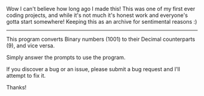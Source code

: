 Wow I can't believe how long ago I made this! This was one of my first ever coding projects, and while it's not much it's honest work and everyone's gotta start somewhere! Keeping this as an archive for sentimental reasons :)

---

This program converts Binary numbers (1001) to their Decimal counterparts (9), and vice versa.

Simply answer the prompts to use the program.

If you discover a bug or an issue, please submit a bug request and I'll attempt to fix it.

Thanks!
